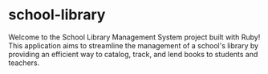 # school-library
Welcome to the School Library Management System project built with Ruby! This application aims to streamline the management of a school's library by providing an efficient way to catalog, track, and lend books to students and teachers.
